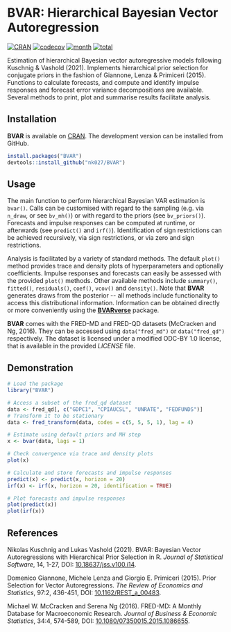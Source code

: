 
BVAR: Hierarchical Bayesian Vector Autoregression
=======

[![CRAN](https://www.r-pkg.org/badges/version/BVAR)](https://cran.r-project.org/package=BVAR)
[![codecov](https://codecov.io/gh/nk027/bvar/branch/master/graph/badge.svg)](https://codecov.io/gh/nk027/bvar)
[![month](https://cranlogs.r-pkg.org/badges/BVAR)](http://www.r-pkg.org/pkg/BVAR)
[![total](https://cranlogs.r-pkg.org/badges/grand-total/BVAR)](http://www.r-pkg.org/pkg/BVAR)

Estimation of hierarchical Bayesian vector autoregressive models following Kuschnig & Vashold (2021). Implements hierarchical prior selection for conjugate priors in the fashion of Giannone, Lenza & Primiceri (2015). Functions to calculate forecasts, and compute and identify impulse responses and forecast error variance decompositions are available. Several methods to print, plot and summarise results facilitate analysis.

Installation
-------

**BVAR** is available on [CRAN](https://CRAN.R-project.org/package=BVAR). The development version can be installed from GitHub.
``` r
install.packages("BVAR")
devtools::install_github("nk027/BVAR")
```

Usage
-------

The main function to perform hierarchical Bayesian VAR estimation is `bvar()`. Calls can be customised with regard to the sampling (e.g. via `n_draw`, or see `bv_mh()`) or with regard to the priors (see `bv_priors()`). Forecasts and impulse responses can be computed at runtime, or afterwards (see `predict()` and `irf()`). Identification of sign restrictions can be achieved recursively, via sign restrictions, or via zero and sign restrictions.

Analysis is facilitated by a variety of standard methods. The default `plot()` method provides trace and density plots of hyperparameters and optionally coefficients. Impulse responses and forecasts can easily be assessed with the provided `plot()` methods. Other available methods include `summary()`, `fitted()`, `residuals()`, `coef()`, `vcov()` and `density()`. Note that **BVAR** generates draws from the posterior -- all methods include functionality to access this distributional information. Information can be obtained directly or more conveniently using the **[BVARverse](https://cran.r-project.org/package=BVARverse)** package.

**BVAR** comes with the FRED-MD and FRED-QD datasets (McCracken and Ng, 2016). They can be accessed using `data("fred_md")` or `data("fred_qd")` respectively. The dataset is licensed under a modified ODC-BY 1.0 license, that is available in the provided *LICENSE* file.

Demonstration
-------

``` r
# Load the package
library("BVAR")

# Access a subset of the fred_qd dataset
data <- fred_qd[, c("GDPC1", "CPIAUCSL", "UNRATE", "FEDFUNDS")]
# Transform it to be stationary
data <- fred_transform(data, codes = c(5, 5, 5, 1), lag = 4)

# Estimate using default priors and MH step
x <- bvar(data, lags = 1)

# Check convergence via trace and density plots
plot(x)

# Calculate and store forecasts and impulse responses
predict(x) <- predict(x, horizon = 20)
irf(x) <- irf(x, horizon = 20, identification = TRUE)

# Plot forecasts and impulse responses
plot(predict(x))
plot(irf(x))
```

References
-------

Nikolas Kuschnig and Lukas Vashold (2021). BVAR: Bayesian Vector Autoregressions with Hierarchical Prior Selection in R. *Journal of Statistical Software*, 14, 1-27, DOI: [10.18637/jss.v100.i14](https://doi.org/10.18637/jss.v100.i14).

Domenico Giannone, Michele Lenza and Giorgio E. Primiceri (2015). Prior Selection for Vector Autoregressions. *The Review of Economics and Statistics*, 97:2, 436-451, DOI: [10.1162/REST_a_00483](https://doi.org/10.1162/REST_a_00483).

Michael W. McCracken and Serena Ng (2016). FRED-MD: A Monthly Database for Macroeconomic Research. *Journal of Business & Economic Statistics*, 34:4, 574-589, DOI: [10.1080/07350015.2015.1086655](https://doi.org/10.1080/07350015.2015.1086655).
